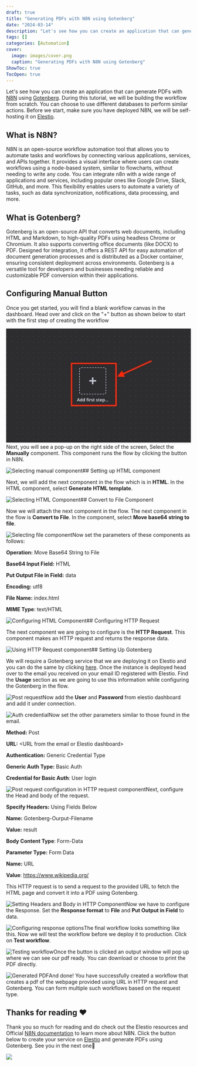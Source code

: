 ```yaml
---
draft: true
title: "Generating PDFs with N8N using Gotenberg"
date: "2024-03-14"
description: "Let's see how you can create an application that can generate PDFs with N8N using Gotenberg. During this tutorial, we will be building the workflow from scratch. You can choose to use different databases to perform similar actions. Before we start, make sure you have deployed N8N, we"
tags: []
categories: [Automation]
cover:
  image: images/cover.png
  caption: "Generating PDFs with N8N using Gotenberg"
ShowToc: true
TocOpen: true
---
```



Let's see how you can create an application that can generate PDFs with [N8N](https://elest.io/open-source/n8n?ref=blog.elest.io) using [Gotenberg](https://elest.io/open-source/gotenberg?ref=blog.elest.io). During this tutorial, we will be building the workflow from scratch. You can choose to use different databases to perform similar actions. Before we start, make sure you have deployed N8N, we will be self\-hosting it on [Elestio](https://elest.io/open-source/n8n?ref=blog.elest.io).

## What is N8N?

N8N is an open\-source workflow automation tool that allows you to automate tasks and workflows by connecting various applications, services, and APIs together. It provides a visual interface where users can create workflows using a node\-based system, similar to flowcharts, without needing to write any code. You can integrate n8n with a wide range of applications and services, including popular ones like Google Drive, Slack, GitHub, and more. This flexibility enables users to automate a variety of tasks, such as data synchronization, notifications, data processing, and more.

## What is Gotenberg?

Gotenberg is an open\-source API that converts web documents, including HTML and Markdown, to high\-quality PDFs using headless Chrome or Chromium. It also supports converting office documents (like DOCX) to PDF. Designed for integration, it offers a REST API for easy automation of document generation processes and is distributed as a Docker container, ensuring consistent deployment across environments. Gotenberg is a versatile tool for developers and businesses needing reliable and customizable PDF conversion within their applications.

## Configuring Manual Button

Once you get started, you will find a blank workflow canvas in the dashboard. Head over and click on the "\+" button as shown below to start with the first step of creating the workflow

![Add first step button](images/Screenshot-2024-05-08-at-7.48.01-PM.jpg)Next, you will see a pop\-up on the right side of the screen, Select the **Manually** component. This component runs the flow by clicking the button in N8N.

![Selecting manual component](https://blog.elest.io/content/images/2024/05/Screenshot-2024-05-08-at-7.48.39-PM.jpg)## Setting up HTML component

Next, we will add the next component in the flow which is in **HTML**. In the HTML component, select **Generate HTML template**. 

![Selecting HTML Component](https://blog.elest.io/content/images/2024/05/Screenshot-2024-05-08-at-8.08.35-PM.jpg)## Convert to File Component

Now we will attach the next component in the flow. The next component in the flow is **Convert to File**. In the component, select **Move base64 string to file**. 

![Selecting file component](https://blog.elest.io/content/images/2024/05/Screenshot-2024-05-08-at-9.55.55-PM.jpg)Now set the parameters of these components as follows:

**Operation:** Move Base64 String to File

**Base64 Input Field:** HTML

**Put Output File in Field:** data

**Encoding:** utf8

**File Name:** index.html

**MIME Type**: text/HTML

![Configuring HTML Component](https://blog.elest.io/content/images/2024/05/Screenshot-2024-05-08-at-10.08.23-PM.jpg)## Configuring HTTP Request

The next component we are going to configure is the **HTTP Request**. This component makes an HTTP request and returns the response data.

![Using HTTP Request component](https://blog.elest.io/content/images/2024/05/Screenshot-2024-05-08-at-10.06.47-PM.jpg)## Setting Up Gotenberg

We will require a Gotenberg service that we are deploying it on Elestio and you can do the same by clicking [here](https://elest.io/open-source/gotenberg?ref=blog.elest.io). Once the instance is deployed head over to the email you received on your email ID registered with Elestio. Find the **Usage** section as we are going to use this information while configuring the Gotenberg in the flow.

![Post request](https://blog.elest.io/content/images/2024/05/Screenshot-2024-05-08-at-10.32.59-PM.jpg)Now add the **User** and **Password** from elestio dashboard and add it under connection.

![Auth credential](https://blog.elest.io/content/images/2024/05/Screenshot-2024-05-08-at-10.38.39-PM.jpg)Now set the other parameters similar to those found in the email.

**Method:** Post

**URL:** \<URL from the email or Elestio dashboard\>

**Authentication:** Generic Credential Type

**Generic Auth Type:** Basic Auth

**Credential for Basic Auth**: User login

![Post request configuration in HTTP request component](https://blog.elest.io/content/images/2024/05/Screenshot-2024-05-08-at-10.43.11-PM.jpg)Next, configure the Head and body of the request.

**Specify Headers:** Using Fields Below

**Name:** Gotenberg\-Ourput\-Filename

**Value:** result

**Body Content Type**: Form\-Data

**Parameter Type:** Form Data

**Name:** URL

**Value**: https://www.wikipedia.org/

This HTTP request is to send a request to the provided URL to fetch the HTML page and convert it into a PDF using Gotenberg.

![Setting Headers and Body in HTTP Component](https://blog.elest.io/content/images/2024/05/Screenshot-2024-05-08-at-10.43.27-PM.jpg)Now we have to configure the Response. Set the **Response format** to **File** and **Put Output in Field** to data.

![Configuring response options](https://blog.elest.io/content/images/2024/05/Screenshot-2024-05-08-at-10.43.38-PM.jpg)The final workflow looks something like this. Now we will test the workflow before we deploy it to production. Click on **Test workflow**. 

![Testing workflow](https://blog.elest.io/content/images/2024/05/Screenshot-2024-05-08-at-10.44.15-PM.jpg)Once the button is clicked an output window will pop up where we can see our pdf ready. You can download or choose to print the PDF directly.

![Generated PDF](https://blog.elest.io/content/images/2024/05/Screenshot-2024-05-08-at-10.55.40-PM.jpg)And done! You have successfully created a workflow that creates a pdf of the webpage provided using URL in HTTP request and Gotenberg. You can form multiple such workflows based on the request type.

## **Thanks for reading ❤️**

Thank you so much for reading and do check out the Elestio resources and Official [N8N documentation](https://docs.n8n.io/?ref=blog.elest.io) to learn more about N8N. Click the button below to create your service on [Elestio](https://elest.io/open-source/n8n?ref=blog.elest.io) and generate PDFs using Gotenberg. See you in the next one👋

[![](https://pub-da36157c854648669813f3f76c526c2b.r2.dev/deploy-on-elestio-black.png)](https://elest.io/open-source/n8n?ref=blog.elest.io)

